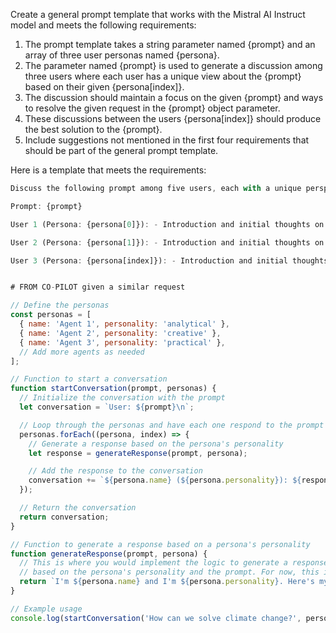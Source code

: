 Create a general prompt template that works with the Mistral AI Instruct model and meets the following requirements:

1. The prompt template takes a string parameter named {prompt} and an array of three user personas named {persona}.
2. The parameter named {prompt} is used to generate a discussion among three users where each user has a unique view about the {prompt} based on their given {persona[index]}.
3. The discussion should maintain a focus on the given {prompt} and ways to resolve the given request in the {prompt} object parameter.
4. These discussions between the users {persona[index]} should produce the best solution to the {prompt}.
5. Include suggestions not mentioned in the first four requirements that should be part of the general prompt template.

Here is a template that meets the requirements:

```js
Discuss the following prompt among five users, each with a unique perspective based on their given persona:

Prompt: {prompt}

User 1 (Persona: {persona[0]}): - Introduction and initial thoughts on the prompt - Ways the prompt can be approached from their unique perspective - Suggestions for solutions based on their persona

User 2 (Persona: {persona[1]}): - Introduction and initial thoughts on the prompt - Ways the prompt can be approached from their unique perspective - Suggestions for solutions based on their persona

User 3 (Persona: {persona[index]}): - Introduction and initial thoughts on the prompt - Ways the prompt can be approached from their unique perspective - Suggestions for solutions based on their persona


# FROM CO-PILOT given a similar request

// Define the personas
const personas = [
  { name: 'Agent 1', personality: 'analytical' },
  { name: 'Agent 2', personality: 'creative' },
  { name: 'Agent 3', personality: 'practical' },
  // Add more agents as needed
];

// Function to start a conversation
function startConversation(prompt, personas) {
  // Initialize the conversation with the prompt
  let conversation = `User: ${prompt}\n`;

  // Loop through the personas and have each one respond to the prompt
  personas.forEach((persona, index) => {
    // Generate a response based on the persona's personality
    let response = generateResponse(prompt, persona);

    // Add the response to the conversation
    conversation += `${persona.name} (${persona.personality}): ${response}\n`;
  });

  // Return the conversation
  return conversation;
}

// Function to generate a response based on a persona's personality
function generateResponse(prompt, persona) {
  // This is where you would implement the logic to generate a response
  // based on the persona's personality and the prompt. For now, this is a placeholder.
  return `I'm ${persona.name} and I'm ${persona.personality}. Here's my response to "${prompt}"...`;
}

// Example usage
console.log(startConversation('How can we solve climate change?', personas));
```
